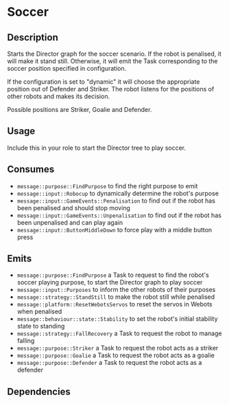 # Soccer

## Description

Starts the Director graph for the soccer scenario. If the robot is penalised, it will make it stand still. Otherwise, it will emit the Task corresponding to the soccer position specified in configuration.

If the configuration is set to "dynamic" it will choose the appropriate position out of Defender and Striker. The robot listens for the positions of other robots and makes its decision.

Possible positions are Striker, Goalie and Defender.

## Usage

Include this in your role to start the Director tree to play soccer.

## Consumes

- `message::purpose::FindPurpose` to find the right purpose to emit
- `message::input::Robocup` to dynamically determine the robot's purpose
- `message::input::GameEvents::Penalisation` to find out if the robot has been penalised and should stop moving
- `message::input::GameEvents::Unpenalisation` to find out if the robot has been unpenalised and can play again
- `message::input::ButtonMiddleDown` to force play with a middle button press

## Emits

- `message::purpose::FindPurpose` a Task to request to find the robot's soccer playing purpose, to start the Director graph to play soccer
- `message::input::Purposes` to inform the other robots of their purposes
- `message::strategy::StandStill` to make the robot still while penalised
- `message::platform::ResetWebotsServos` to reset the servos in Webots when penalised
- `message::behaviour::state::Stability` to set the robot's initial stability state to standing
- `message::strategy::FallRecovery` a Task to request the robot to manage falling
- `message::purpose::Striker` a Task to request the robot acts as a striker
- `message::purpose::Goalie` a Task to request the robot acts as a goalie
- `message::purpose::Defender` a Task to request the robot acts as a defender

## Dependencies
